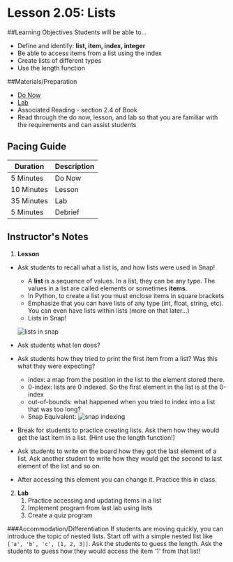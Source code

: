 # Lesson 2.05: Lists

##Learning Objectives
Students will be able to... 
* Define and identify: **list, item, index, integer**
* Be able to access items from a list using the index
* Create lists of different types
* Use the length function

##Materials/Preparation
* [Do Now]
* [Lab]
* Associated Reading - section 2.4 of Book
* Read through the do now, lesson, and lab so that you are familiar with the requirements and can assist students

## Pacing Guide
| **Duration**   | **Description** |
| ---------- | ----------- |
| 5 Minutes  | Do Now      |
| 10 Minutes | Lesson      |
| 35 Minutes | Lab         |
| 5 Minutes | Debrief  |

## Instructor's Notes
1. **Lesson**
  * Ask students to recall what a list is, and how lists were used in Snap!
    * A **list** is a sequence of values. In a list, they can be any type. The values in a list are called elements or sometimes **items**.
    * In Python, to create a list you must enclose items in square brackets
    * Emphasize that you can have lists of any type (int, float, string, etc). You can even have lists within lists (more on that later...)
    * Lists in Snap! 

    ![lists in snap](http://bjc.edc.org/bjc-r/img/3-lists/wordlists.png)
  * Ask students what len does? 
  * Ask students how they tried to print the first item from a list? Was this what they were expecting? 
    * index: a map from the position in the list to the element stored there. 
    * 0-index: lists are 0 indexed. So the first element in the list is at the 0-index
    * out-of-bounds: what happened when you tried to index into a list that was too long?
    * Snap Equivalent: ![snap indexing](http://bjc.edc.org/bjc-r/img/3-lists/gs5how_many.png)
  * Break for students to practice creating lists. Ask them how they would get the last item in a list. (Hint use the length function!) 
  * Ask students to write on the board how they got the last element of a list. Ask another student to write how they would get the second to last element of the list and so on. 
  * After accessing this element you can change it. Practice this in class. 
2. **Lab**
    1. Practice accessing and updating items in a list
    2. Implement program from last lab using lists
    3. Create a quiz program

###Accommodation/Differentiation
If students are moving quickly, you can introduce the topic of nested lists. Start off with a simple nested list like `['a', 'b', 'c', [1, 2, 3]]`. Ask the students to guess the length. Ask the students to guess how they would access the item '1' from that list! 
  
[Do Now]:do_now.md
[Lab]:lab.md